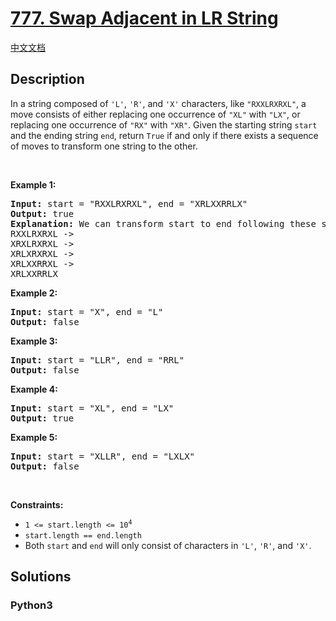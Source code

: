 # [777. Swap Adjacent in LR String](https://leetcode.com/problems/swap-adjacent-in-lr-string)

[中文文档](/leetcode/0700-0799/0777.Swap%20Adjacent%20in%20LR%20String/README.md)

## Description

<p>In a string composed of <code>&#39;L&#39;</code>, <code>&#39;R&#39;</code>, and <code>&#39;X&#39;</code> characters, like <code>&quot;RXXLRXRXL&quot;</code>, a move consists of either replacing one occurrence of <code>&quot;XL&quot;</code> with <code>&quot;LX&quot;</code>, or replacing one occurrence of <code>&quot;RX&quot;</code> with <code>&quot;XR&quot;</code>. Given the starting string <code>start</code> and the ending string <code>end</code>, return <code>True</code> if and only if there exists a sequence of moves to transform one string to the other.</p>

<p>&nbsp;</p>
<p><strong>Example 1:</strong></p>

<pre>
<strong>Input:</strong> start = &quot;RXXLRXRXL&quot;, end = &quot;XRLXXRRLX&quot;
<strong>Output:</strong> true
<strong>Explanation:</strong> We can transform start to end following these steps:
RXXLRXRXL -&gt;
XRXLRXRXL -&gt;
XRLXRXRXL -&gt;
XRLXXRRXL -&gt;
XRLXXRRLX
</pre>

<p><strong>Example 2:</strong></p>

<pre>
<strong>Input:</strong> start = &quot;X&quot;, end = &quot;L&quot;
<strong>Output:</strong> false
</pre>

<p><strong>Example 3:</strong></p>

<pre>
<strong>Input:</strong> start = &quot;LLR&quot;, end = &quot;RRL&quot;
<strong>Output:</strong> false
</pre>

<p><strong>Example 4:</strong></p>

<pre>
<strong>Input:</strong> start = &quot;XL&quot;, end = &quot;LX&quot;
<strong>Output:</strong> true
</pre>

<p><strong>Example 5:</strong></p>

<pre>
<strong>Input:</strong> start = &quot;XLLR&quot;, end = &quot;LXLX&quot;
<strong>Output:</strong> false
</pre>

<p>&nbsp;</p>
<p><strong>Constraints:</strong></p>

<ul>
	<li><code>1 &lt;= start.length&nbsp;&lt;= 10<sup>4</sup></code></li>
	<li><code>start.length == end.length</code></li>
	<li>Both <code>start</code> and <code>end</code> will only consist of characters in <code>&#39;L&#39;</code>, <code>&#39;R&#39;</code>, and&nbsp;<code>&#39;X&#39;</code>.</li>
</ul>


## Solutions

<!-- tabs:start -->

### **Python3**

```python

```

<!-- tabs:end -->
